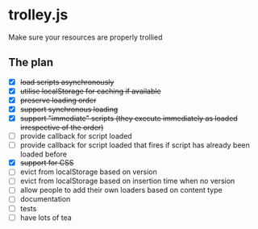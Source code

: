 trolley.js
==========

Make sure your resources are properly trollied

The plan
--------

- [X] <del>load scripts asynchronously</del>
- [X] <del>utilise localStorage for caching if available</del>
- [X] <del>preserve loading order</del>
- [X] <del>support synchronous loading</del>
- [X] <del>support "immediate" scripts (they execute immediately as loaded irrespective of the order)</del>
- [ ] provide callback for script loaded
- [ ] provide callback for script loaded that fires if script has already been loaded before
- [X] <del>support for CSS</del>
- [ ] evict from localStorage based on version
- [ ] evict from localStorage based on insertion time when no version
- [ ] allow people to add their own loaders based on content type
- [ ] documentation
- [ ] tests
- [ ] have lots of tea
